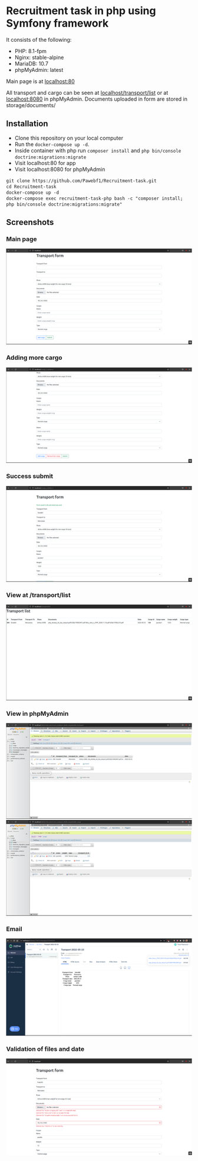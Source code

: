 # Recruitment task in php using Symfony framework

It consists of the following:

* PHP: 8.1-fpm
* Nginx: stable-alpine
* MariaDB: 10.7
* phpMyAdmin: latest

Main page is at [localhost:80]()

All transport and cargo can be seen at [localhost/transport/list]() or at [localhost:8080]() in phpMyAdmin.
Documents uploaded in form are stored in storage/documents/

## Installation

* Clone this repository on your local computer
* Run the `docker-compose up -d`.
* Inside container with php run `composer install` and `php bin/console doctrine:migrations:migrate`
* Visit localhost:80 for app
* Visit localhost:8080 for phpMyAdmin

```shell
git clone https://github.com/Pawebf1/Recruitment-task.git
cd Recruitment-task
docker-compose up -d
docker-compose exec recruitment-task-php bash -c "composer install; php bin/console doctrine:migrations:migrate"
```

## Screenshots

### Main page

![](screenshots/localhost.png)

### Adding more cargo

![](screenshots/adding_cargo.png)

### Success submit

![](screenshots/success_submit.png)

### View at /transport/list

![](screenshots/transport_list.png)

### View in phpMyAdmin

![](screenshots/phpmyadmin_transport.png)
![](screenshots/phpmyadmin_cargo.png)

### Email

![](screenshots/email.png)

### Validation of files and date

![](screenshots/validation_files_date.png)